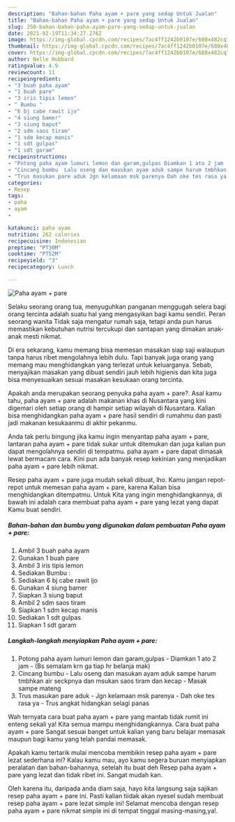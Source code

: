 ```yaml
---
description: "Bahan-bahan Paha ayam + pare yang sedap Untuk Jualan"
title: "Bahan-bahan Paha ayam + pare yang sedap Untuk Jualan"
slug: 350-bahan-bahan-paha-ayam-pare-yang-sedap-untuk-jualan
date: 2021-02-19T11:34:27.276Z
image: https://img-global.cpcdn.com/recipes/7ac4ff1242b0107e/680x482cq70/paha-ayam-pare-foto-resep-utama.jpg
thumbnail: https://img-global.cpcdn.com/recipes/7ac4ff1242b0107e/680x482cq70/paha-ayam-pare-foto-resep-utama.jpg
cover: https://img-global.cpcdn.com/recipes/7ac4ff1242b0107e/680x482cq70/paha-ayam-pare-foto-resep-utama.jpg
author: Nelle Hubbard
ratingvalue: 4.9
reviewcount: 11
recipeingredient:
- "3 buah paha ayam"
- "1 buah pare"
- "3 iris tipis lemon"
- " Bumbu "
- "6 bj cabe rawit ijo"
- "4 siung bamer"
- "3 siung baput"
- "2 sdm saos tiram"
- "1 sdm kecap manis"
- "1 sdt gulpas"
- "1 sdt garam"
recipeinstructions:
- "Potong paha ayam lumuri lemon dan garam,gulpas Diamkan 1 ato 2 jam (Bs semalam krn ga tiap hr belanja mak)"
- "Cincang bumbu  Lalu oseng dan masukan ayam aduk sampe harum tmbhkan air seckpnya dan msukan saos tiram dan kecap Masak sampe mateng"
- "Trus masukan pare aduk Jgn kelamaan msk parenya Dah oke tes rasa ya Trus angkat hidangkan selagi panas"
categories:
- Resep
tags:
- paha
- ayam
- 

katakunci: paha ayam  
nutrition: 262 calories
recipecuisine: Indonesian
preptime: "PT30M"
cooktime: "PT52M"
recipeyield: "3"
recipecategory: Lunch

---
```



![Paha ayam + pare](https://img-global.cpcdn.com/recipes/7ac4ff1242b0107e/680x482cq70/paha-ayam-pare-foto-resep-utama.jpg)

Selaku seorang orang tua, menyuguhkan panganan menggugah selera bagi orang tercinta adalah suatu hal yang mengasyikan bagi kamu sendiri. Peran seorang  wanita Tidak saja mengatur rumah saja, tetapi anda pun harus memastikan kebutuhan nutrisi tercukupi dan santapan yang dimakan anak-anak mesti nikmat.

Di era  sekarang, kamu memang bisa memesan masakan siap saji walaupun tanpa harus ribet mengolahnya lebih dulu. Tapi banyak juga orang yang memang mau menghidangkan yang terlezat untuk keluarganya. Sebab, menyajikan masakan yang dibuat sendiri jauh lebih higienis dan kita juga bisa menyesuaikan sesuai masakan kesukaan orang tercinta. 



Apakah anda merupakan seorang penyuka paha ayam + pare?. Asal kamu tahu, paha ayam + pare adalah makanan khas di Nusantara yang kini digemari oleh setiap orang di hampir setiap wilayah di Nusantara. Kalian bisa menghidangkan paha ayam + pare hasil sendiri di rumahmu dan pasti jadi makanan kesukaanmu di akhir pekanmu.

Anda tak perlu bingung jika kamu ingin menyantap paha ayam + pare, lantaran paha ayam + pare tidak sukar untuk ditemukan dan juga kalian pun dapat mengolahnya sendiri di tempatmu. paha ayam + pare dapat dimasak lewat bermacam cara. Kini pun ada banyak resep kekinian yang menjadikan paha ayam + pare lebih nikmat.

Resep paha ayam + pare juga mudah sekali dibuat, lho. Kamu jangan repot-repot untuk memesan paha ayam + pare, karena Kalian bisa menghidangkan ditempatmu. Untuk Kita yang ingin menghidangkannya, di bawah ini adalah cara membuat paha ayam + pare yang lezat yang dapat Kamu buat sendiri.

<!--inarticleads1-->

##### Bahan-bahan dan bumbu yang digunakan dalam pembuatan Paha ayam + pare:

1. Ambil 3 buah paha ayam
1. Gunakan 1 buah pare
1. Ambil 3 iris tipis lemon
1. Sediakan  Bumbu :
1. Sediakan 6 bj cabe rawit ijo
1. Gunakan 4 siung bamer
1. Siapkan 3 siung baput
1. Ambil 2 sdm saos tiram
1. Siapkan 1 sdm kecap manis
1. Sediakan 1 sdt gulpas
1. Siapkan 1 sdt garam




<!--inarticleads2-->

##### Langkah-langkah menyiapkan Paha ayam + pare:

1. Potong paha ayam lumuri lemon dan garam,gulpas - Diamkan 1 ato 2 jam - (Bs semalam krn ga tiap hr belanja mak)
1. Cincang bumbu  - Lalu oseng dan masukan ayam aduk sampe harum tmbhkan air seckpnya dan msukan saos tiram dan kecap - Masak sampe mateng
1. Trus masukan pare aduk - Jgn kelamaan msk parenya - Dah oke tes rasa ya - Trus angkat hidangkan selagi panas




Wah ternyata cara buat paha ayam + pare yang mantab tidak rumit ini enteng sekali ya! Kita semua mampu menghidangkannya. Cara buat paha ayam + pare Sangat sesuai banget untuk kalian yang baru belajar memasak maupun bagi kamu yang telah pandai memasak.

Apakah kamu tertarik mulai mencoba membikin resep paha ayam + pare lezat sederhana ini? Kalau kamu mau, ayo kamu segera buruan menyiapkan peralatan dan bahan-bahannya, setelah itu buat deh Resep paha ayam + pare yang lezat dan tidak ribet ini. Sangat mudah kan. 

Oleh karena itu, daripada anda diam saja, hayo kita langsung saja sajikan resep paha ayam + pare ini. Pasti kalian tiidak akan nyesel sudah membuat resep paha ayam + pare lezat simple ini! Selamat mencoba dengan resep paha ayam + pare nikmat simple ini di tempat tinggal masing-masing,ya!.

